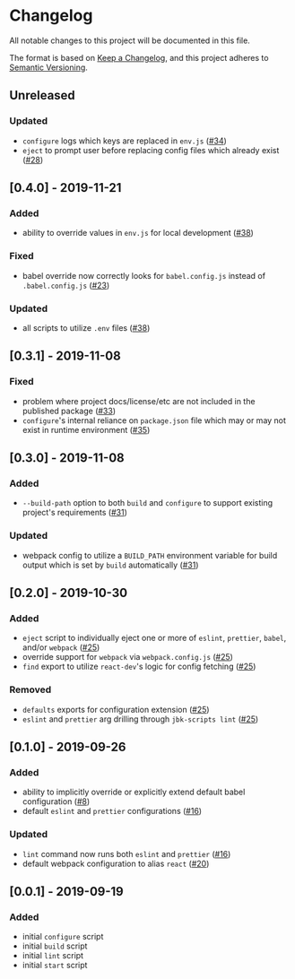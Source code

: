 # Changelog

All notable changes to this project will be documented in this file.

The format is based on [Keep a Changelog](https://keepachangelog.com/en/1.0.0/),
and this project adheres to [Semantic Versioning](https://semver.org/spec/v2.0.0.html).

## Unreleased

### Updated

- `configure` logs which keys are replaced in `env.js` ([#34](https://github.com/JBKLabs/react-dev/issues/34))
- `eject` to prompt user before replacing config files which already exist ([#28](https://github.com/JBKLabs/react-dev/issues/28))

## [0.4.0] - 2019-11-21

### Added

- ability to override values in `env.js` for local development ([#38](https://github.com/JBKLabs/react-dev/issues/38))

### Fixed

- babel override now correctly looks for `babel.config.js` instead of `.babel.config.js` ([#23](https://github.com/JBKLabs/react-dev/issues/23))

### Updated

- all scripts to utilize `.env` files ([#38](https://github.com/JBKLabs/react-dev/issues/38))

## [0.3.1] - 2019-11-08

### Fixed

- problem where project docs/license/etc are not included in the published package ([#33](https://github.com/JBKLabs/react-dev/issues/33))
- `configure`'s internal reliance on `package.json` file which may or may not exist in runtime environment ([#35](https://github.com/JBKLabs/react-dev/issues/35))

## [0.3.0] - 2019-11-08

### Added

- `--build-path` option to both `build` and `configure` to support existing project's requirements ([#31](https://github.com/JBKLabs/react-dev/issues/31))

### Updated

- webpack config to utilize a `BUILD_PATH` environment variable for build output which is set by `build` automatically ([#31](https://github.com/JBKLabs/react-dev/issues/31))

## [0.2.0] - 2019-10-30

### Added

- `eject` script to individually eject one or more of `eslint`, `prettier`, `babel`, and/or `webpack` ([#25](https://github.com/JBKLabs/react-dev/issues/25))
- override support for `webpack` via `webpack.config.js` ([#25](https://github.com/JBKLabs/react-dev/issues/25))
- `find` export to utilize `react-dev`'s logic for config fetching ([#25](https://github.com/JBKLabs/react-dev/issues/25))

### Removed

- `defaults` exports for configuration extension ([#25](https://github.com/JBKLabs/react-dev/issues/25))
- `eslint` and `prettier` arg drilling through `jbk-scripts lint` ([#25](https://github.com/JBKLabs/react-dev/issues/25))

## [0.1.0] - 2019-09-26

### Added

- ability to implicitly override or explicitly extend default babel configuration ([#8](https://github.com/JBKLabs/react-dev/issues/8))
- default `eslint` and `prettier` configurations ([#16](https://github.com/JBKLabs/react-dev/issues/16))

### Updated

- `lint` command now runs both `eslint` and `prettier` ([#16](https://github.com/JBKLabs/react-dev/issues/16))
- default webpack configuration to alias `react` ([#20](https://github.com/JBKLabs/react-dev/issues/20))

## [0.0.1] - 2019-09-19

### Added

- initial `configure` script
- initial `build` script
- initial `lint` script
- initial `start` script
